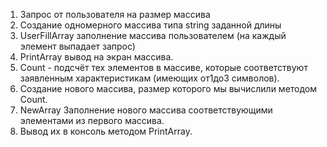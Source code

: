 1. Запрос от пользователя на размер массива
2. Создание одномерного массива типа string заданной длины
3. UserFillArray заполнение массива пользователем (на каждый элемент выпадает запрос)
4. PrintArray вывод на экран массива.
5. Count - подсчёт тех элементов в массиве, которые соответствуют заявленным характеристикам (имеющих от1до3 символов).
6. Создание нового массива, размер которого мы вычислили методом Count.
7. NewArray Заполнение нового массива соответствующими элементами из первого массива.
8. Вывод их в консоль методом PrintArray.